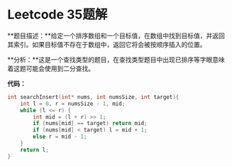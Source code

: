 # Leetcode 35题解

**题目描述：**给定一个排序数组和一个目标值，在数组中找到目标值，并返回其索引。如果目标值不存在于数组中，返回它将会被按顺序插入的位置。

**分析：**这是一个查找类型的题目，在查找类型题目中出现已排序等字眼意味着这题可能会使用到二分查找。

**代码：**

```c++
int searchInsert(int* nums, int numsSize, int target){
    int l = 0, r = numsSize - 1, mid;
    while (l <= r) {
        int mid = (l + r) >> 1;
        if (nums[mid] == target) return mid;
        if (nums[mid] < target) l = mid + 1;
        else r = mid - 1;
    }
    return l;
}
```

